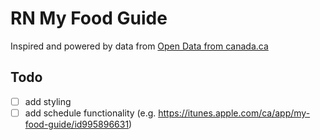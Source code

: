 # RN My Food Guide

Inspired and powered by data from [Open Data from canada.ca](http://open.canada.ca/data/en/dataset/e5f4a98e-0ccf-4e5e-9912-d308b46c5a7f)


## Todo
- [ ] add styling
- [ ] add schedule functionality (e.g. https://itunes.apple.com/ca/app/my-food-guide/id995896631)
